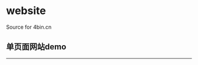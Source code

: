 # website
Source for 4bin.cn 

单页面网站demo
-----------------------------
-----------------------------
